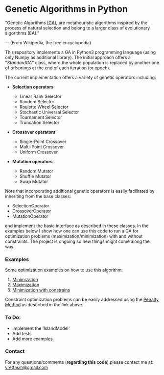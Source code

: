# Genetic Algorithms in Python

"Genetic Algorithms [(GA)](https://en.wikipedia.org/wiki/Genetic_algorithm), are metaheuristic algorithms
inspired by the process of natural selection and belong to a larger class of evolutionary algorithms (EA)."

-- (From Wikipedia, the free encyclopedia)

This repository implements a GA in Python3 programming language (using only Numpy as additional library).
The initial approach offers a "_StandardGA_" class, where the whole population is replaced by another one
of offsprings at the end of each iteration (or epoch).

The current implementation offers a variety of genetic operators including:

- **Selection operators**:
  - Linear Rank Selector
  - Random Selector
  - Roulette Wheel Selector
  - Stochastic Universal Selector
  - Tournament Selector
  - Truncation Selector

- **Crossover operators**:
  - Single-Point Crossover
  - Multi-Point Crossover
  - Uniform Crossover

- **Mutation operators**:
  - Random Mutator
  - Shuffle Mutator
  - Swap Mutator

Note that incorporating additional genetic operators is easily facilitated by inheriting from the base classes:
- SelectionOperator
- CrossoverOperator 
- MutationOperator

and implement the basic interface as described in these classes. In the examples below I show how one can use
this code to run a GA for optimization problems (maximization/minimization) with and without constraints. The
project is ongoing so new things might come along the way.

### Examples

Some optimization examples on how to use this algorithm:

1. [Minimization](examples/sphere.ipynb)
2. [Maximization](examples/rastrigin.ipynb)
3. [Minimization with constrains](examples/rosenbrock_on_a_disk.ipynb)

Constraint optimization problems can be easily addressed using the
[Penalty Method](https://en.wikipedia.org/wiki/Penalty_method) as described in the link above.

### To Do:

- Implement the 'IslandModel'
- Add tests
- Add more examples

### Contact

For any questions/comments (**regarding this code**) please contact me at: vrettasm@gmail.com
